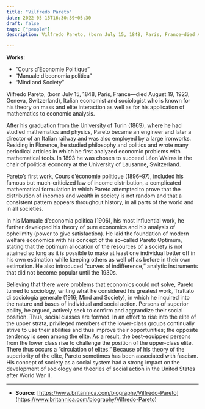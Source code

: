```yaml
---
title: "Vilfredo Pareto"
date: 2022-05-15T16:30:39+05:30
draft: false
tags: ["people"]
description: Vilfredo Pareto, (born July 15, 1848, Paris, France—died August 19, 1923, Geneva, Switzerland), Italian economist and sociologist who is known for his theory on mass and elite interaction as well as for his application of mathematics to economic analysis.

---
```


**Works:**

- "Cours d’Économie Politique” 
- “Manuale d’economia politica” 
- “Mind and Society”

Vilfredo Pareto, (born July 15, 1848, Paris, France—died August 19, 1923, Geneva, Switzerland), Italian economist and sociologist who is known for his theory on mass and elite interaction as well as for his application of mathematics to economic analysis.

After his graduation from the University of Turin (1869), where he had studied mathematics and physics, Pareto became an engineer and later a director of an Italian railway and was also employed by a large ironworks. Residing in Florence, he studied philosophy and politics and wrote many periodical articles in which he first analyzed economic problems with mathematical tools. In 1893 he was chosen to succeed Léon Walras in the chair of political economy at the University of Lausanne, Switzerland.

Pareto’s first work, Cours d’économie politique (1896–97), included his famous but much-criticized law of income distribution, a complicated mathematical formulation in which Pareto attempted to prove that the distribution of incomes and wealth in society is not random and that a consistent pattern appears throughout history, in all parts of the world and in all societies.

In his Manuale d’economia politica (1906), his most influential work, he further developed his theory of pure economics and his analysis of ophelimity (power to give satisfaction). He laid the foundation of modern welfare economics with his concept of the so-called Pareto Optimum, stating that the optimum allocation of the resources of a society is not attained so long as it is possible to make at least one individual better off in his own estimation while keeping others as well off as before in their own estimation. He also introduced “curves of indifference,” analytic instruments that did not become popular until the 1930s.

Believing that there were problems that economics could not solve, Pareto turned to sociology, writing what he considered his greatest work, Trattato di sociologia generale (1916; Mind and Society), in which he inquired into the nature and bases of individual and social action. Persons of superior ability, he argued, actively seek to confirm and aggrandize their social position. Thus, social classes are formed. In an effort to rise into the elite of the upper strata, privileged members of the lower-class groups continually strive to use their abilities and thus improve their opportunities; the opposite tendency is seen among the elite. As a result, the best-equipped persons from the lower class rise to challenge the position of the upper-class elite. There thus occurs a “circulation of elites.” Because of his theory of the superiority of the elite, Pareto sometimes has been associated with fascism. His concept of society as a social system had a strong impact on the development of sociology and theories of social action in the United States after World War II.

----

- **Source:** [https://www.britannica.com/biography/Vilfredo-Pareto](https://www.britannica.com/biography/Vilfredo-Pareto)